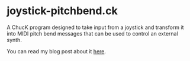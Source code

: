 # joystick-pitchbend.ck

A ChucK program designed to take input from a joystick and transform it into MIDI pitch bend messages that can be used to control an external synth.

You can read my blog post about it [here](http://davep3rrett.info/posts/2016-04-04-joystick.html).
